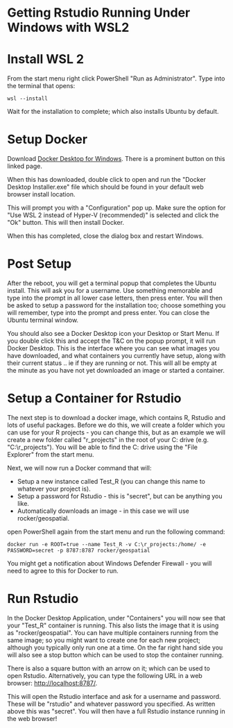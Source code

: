# Getting Rstudio Running Under Windows with WSL2

# Install WSL 2

From the start menu right click PowerShell "Run as Administrator". Type into the terminal that opens:

```wsl --install```

Wait for the installation to complete; which also installs Ubuntu by default.


# Setup Docker

Download [Docker Desktop for Windows](https://docs.docker.com/desktop/install/windows-install/). There is a prominent button on this linked page.

When this has downloaded, double click to open and run the "Docker Desktop Installer.exe" file which should be found in your default web browser install location.

This will prompt you with a "Configuration" pop up. Make sure the option for "Use WSL 2 instead of Hyper-V (recommended)" is selected and click the "Ok" button. This will then install Docker.

When this has completed, close the dialog box and restart Windows.

# Post Setup

After the reboot, you will get a terminal popup that completes the Ubuntu install. This will ask you for a username. Use something memorable and type into the prompt in all lower case letters, then press enter. You will then be asked to setup a password for the installation too; choose something you will remember, type into the prompt and press enter. You can close the Ubuntu terminal window.

You should also see a Docker Desktop icon your Desktop or Start Menu. If you double click this and accept the T&C on the popup prompt, it will run Docker Desktop. This is the interface where you can see what images you have downloaded, and what containers you currently have setup, along with their current status .. ie if they are running or not. This will all be empty at the minute as you have not yet downloaded an image or started a container.


# Setup a Container for Rstudio

The next step is to download a docker image, which contains R, Rstudio and lots of useful packages. Before we do this, we will create a folder which you can use for your R projects - you can change this, but as an example we will create a new folder called "r_projects" in the root of your C: drive (e.g. "C:\r_projects"). You will be able to find the C: drive using the "File Explorer" from the start menu.


Next, we will now run a Docker command that will:

- Setup a new instance called Test_R (you can change this name to whatever your project is).
- Setup a password for Rstudio - this is "secret", but can be anything you like.
- Automatically downloads an image - in this case we will use rocker/geospatial.

open PowerShell again from the start menu and run the following command:

```docker run -e ROOT=true --name Test_R -v C:\r_projects:/home/ -e PASSWORD=secret -p 8787:8787 rocker/geospatial```

You might get a notification about Windows Defender Firewall - you will need to agree to this for Docker to run.

# Run Rstudio

In the Docker Desktop Application, under "Containers" you will now see that your "Test_R" container is running. This also lists the image that it is using as "rocker/geospatial". You can have multiple containers running from the same image; so you might want to create one for each new project; although you typically only run one at a time. On the far right hand side you will also see a stop button which can be used to stop the container running.

There is also a square button with an arrow on it; which can be used to open Rstudio. Alternatively, you can type the following URL in a web browser: [http://localhost:8787/](http://localhost:8787/).

This will open the Rstudio interface and ask for a username and password. These will be "rstudio" and whatever password you specified. As written above this was "secret". You will then have a full Rstudio instance running in the web browser!
